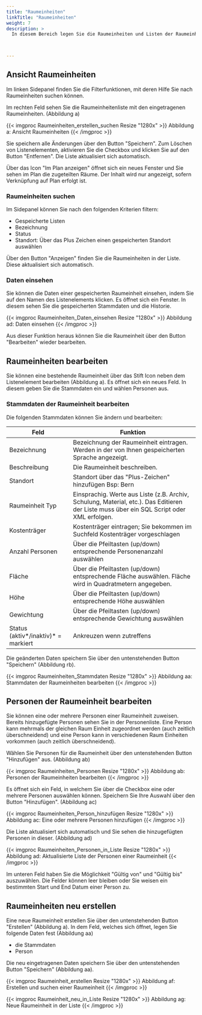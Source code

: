 ```yaml
---
title: "Raumeinheiten"
linkTitle: "Raumeinheiten"
weight: 7
description: >
  In diesem Bereich legen Sie die Raumeinheiten und Listen der Raumeinheiten an. Fügen Sie neue Raumeinheiten hinzu oder löschen Sie bestehende Raumeinheiten. 
 


---
```

## Ansicht Raumeinheiten
Im linken Sidepanel finden Sie die Filterfunktionen, mit deren Hilfe Sie nach Raumeinheiten suchen können. 

Im rechten Feld sehen Sie die Raumeinheitenliste mit den eingetragenen Raumeinheiten. (Abbildung a)

{{< imgproc Raumeinheiten_erstellen_suchen Resize "1280x" >}}
Abbildung a: Ansicht Raumeinheiten
{{< /imgproc >}}

Sie speichern alle Änderungen über den Button "Speichern". 
Zum Löschen von Listenelementen, aktivieren Sie die Checkbox und klicken Sie auf den Button "Entfernen". Die Liste aktualisiert sich automatisch. 

Über das Icon "Im Plan anzeigen" öffnet sich ein neues Fenster und Sie sehen im Plan die zugeteilten Räume. Der Inhalt wird nur angezeigt, sofern Verknüpfung auf Plan erfolgt ist.

### Raumeinheiten suchen 
Im Sidepanel können Sie nach den folgenden Kriterien filtern: 

* Gespeicherte Listen
* Bezeichnung 
* Status 
* Standort: Über das Plus Zeichen einen gespeicherten Standort auswählen

Über den Button "Anzeigen" finden Sie die Raumeinheiten in der Liste. Diese aktualisiert sich automatisch. 

### Daten einsehen
Sie können die Daten einer gespeicherten Raumeinheit einsehen, indem Sie auf den Namen des Listenelements klicken. Es öffnet sich ein Fenster. In diesem sehen Sie die gespeicherten Stammdaten und die Historie. 

{{< imgproc Raumeinheiten_Daten_einsehen Resize "1280x" >}}
Abbildung ad: Daten einsehen
{{< /imgproc >}}

Aus dieser Funktion heraus können Sie die Raumeinheit über den Button "Bearbeiten" wieder bearbeiten. 

## Raumeinheiten bearbeiten
Sie können eine bestehende Raumeinheit über das Stift Icon neben dem Listenelement bearbeiten (Abbildung a). Es öffnet sich ein neues Feld. In diesem geben Sie die Stammdaten ein und wählen Personen aus. 

### Stammdaten der Raumeinheit bearbeiten
Die folgenden Stammdaten können Sie ändern und bearbeiten: 

| Feld         | Funktion         | 
| ------------- |-------------  | 
| Bezeichnung       | Bezeichnung der Raumeinheit eintragen. Werden in der von Ihnen gespeicherten Sprache angezeigt. |
| Beschreibung      | Die Raumeinheit beschreiben.  | 
| Standort  | Standort über das "Plus-Zeichen" hinzufügen Bsp: Bern     |  
| Raumeinheit Typ    | Einsprachig. Werte aus Liste (z.B. Archiv, Schulung, Material, etc.). Das Editieren der Liste muss über ein SQL Script oder XML erfolgen.  |  
| Kostenträger  |  Kostenträger eintragen; Sie bekommen im Suchfeld Kostenträger vorgeschlagen |  
| Anzahl Personen | Über die Pfeiltasten (up/down) entsprechende Personenanzahl auswählen  | 
| Fläche | Über die Pfeiltasten (up/down) entsprechende Fläche auswählen. Fläche wird in Quadratmetern angegeben.  | 
| Höhe | Über die Pfeiltasten (up/down) entsprechende Höhe auswählen  | 
| Gewichtung | Über die Pfeiltasten (up/down) entsprechende Gewichtung auswählen  | 
| Status (aktiv*/inaktiv)* = markiert | Ankreuzen wenn zutreffens  | 

Die geänderten Daten speichern Sie über den untenstehenden Button "Speichern" (Abbildung rb).

{{< imgproc Raumeinheiten_Stammdaten Resize "1280x" >}}
Abbildung aa: Stammdaten der Raumeinheiten bearbeiten
{{< /imgproc >}}


## Personen der Raumeinheit bearbeiten
Sie können eine oder mehrere Personen einer Raumeinheit zuweisen. Bereits hinzugefügte Personen sehen Sie in der Personenliste. Eine Person kann mehrmals der gleichen Raum Einheit zugeordnet werden (auch zeitlich überschneidend) und eine Person kann in verschiedenen Raum Einheiten vorkommen (auch zeitlich überschneidend).

Wählen Sie Personen für die Raumeinheit über den untenstehenden Button "Hinzufügen" aus. (Abbildung ab) 

{{< imgproc Raumeinheiten_Personen Resize "1280x" >}}
Abbildung ab: Personen der Raumeinheiten bearbeiten
{{< /imgproc >}}

Es öffnet sich ein Feld, in welchem Sie über die Checkbox eine oder mehrere Personen auswählen können. Speichern Sie Ihre Auswahl über den Button "Hinzufügen". (Abbildung ac)

{{< imgproc Raumeinheiten_Person_hinzufügen Resize "1280x" >}}
Abbildung ac: Eine oder mehrere Personen hinzufügen
{{< /imgproc >}}

Die Liste aktualisiert sich automatisch und Sie sehen die hinzugefügten Personen in dieser. (Abbildung ad)

{{< imgproc Raumeinheiten_Personen_in_Liste Resize "1280x" >}}
Abbildung ad: Aktualisierte Liste der Personen einer Raumeinheit
{{< /imgproc >}}

Im unteren Feld haben Sie die Möglichkeit "Gültig von" und "Gültig bis" auszuwählen. Die Felder können leer bleiben oder Sie weisen ein bestimmten Start und End Datum einer Person zu.


## Raumeinheiten neu erstellen
Eine neue Raumeinheit erstellen Sie über den untenstehenden Button "Erstellen" (Abbildung a). In dem Feld, welches sich öffnet, legen Sie folgende Daten fest (Abbildung aa) 
* die Stammdaten
* Person  

Die neu eingetragenen Daten speichern Sie über den untenstehenden Button "Speichern" (Abbildung aa).

{{< imgproc Raumeinheit_erstellen Resize "1280x" >}}
Abbildung af: Erstellen und suchen einer Raumeinheit
{{< /imgproc >}}

{{< imgproc Raumeinheit_neu_in_Liste Resize "1280x" >}}
Abbildung ag: Neue Raumeinheit in der Liste
{{< /imgproc >}}